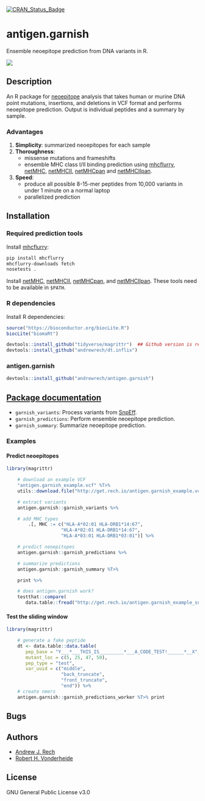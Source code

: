 [![CRAN_Status_Badge](http://www.r-pkg.org/badges/version/antigen.garnish)](http://cran.r-project.org/package=antigen.garnish)

# antigen.garnish

Ensemble neoepitope prediction from DNA variants in R.

![](http://get.rech.io/antigen.garnish_flowchart.svg)

## Description

An R package for [neoepitope](http://science.sciencemag.org/content/348/6230/69) analysis that takes human or murine DNA point mutations, insertions, and deletions in VCF format and performs neoepitope prediction. Output is individual peptides and a summary by sample.

### Advantages

1. **Simplicity**: summarized neoepitopes for each sample
1. **Thoroughness**:
    - missense mutations and frameshifts
    - ensemble MHC class I/II binding prediction using [mhcflurry](https://github.com/hammerlab/mhcflurry), [netMHC](http://www.cbs.dtu.dk/services/NetMHC/), [netMHCII](http://www.cbs.dtu.dk/services/NetMHCII/), [netMHCpan](http://www.cbs.dtu.dk/services/NetMHCpan/) and [netMHCIIpan](http://www.cbs.dtu.dk/services/NetMHCIIpan/).
1. **Speed**:
    - produce all possible 8-15-mer peptides from 10,000 variants in under 1 minute on a normal laptop
    - parallelized prediction

## Installation


### Required prediction tools

Install [mhcflurry](https://github.com/hammerlab/mhcflurry):

```sh
pip install mhcflurry
mhcflurry-downloads fetch
nosetests .
```

Install [netMHC](http://www.cbs.dtu.dk/services/NetMHC/), [netMHCII](http://www.cbs.dtu.dk/services/NetMHCII/), [netMHCpan](http://www.cbs.dtu.dk/services/NetMHCpan/), and [netMHCIIpan](http://www.cbs.dtu.dk/services/NetMHCIIpan/). These tools need to be available in `$PATH`.

### R dependencies

Install R dependencies:

```r
source("https://bioconductor.org/biocLite.R")
biocLite("biomaRt")

devtools::install_github("tidyverse/magrittr")  ## Github version is required
devtools::install_github("andrewrech/dt.inflix")
```

### antigen.garnish

```r
devtools::install_github("andrewrech/antigen.garnish")
```

## [Package documentation](http://get.rech.io/antigen.garnish.pdf)

* `garnish_variants`: Process variants from [SnpEff](http://snpeff.sourceforge.net/).
* `garnish_predictions`: Perform ensemble neoepitope prediction.
* `garnish_summary`: Summarize neoepitope prediction.

### Examples

#### Predict neoepitopes

```r
library(magrittr)

    # download an example VCF
    "antigen.garnish_example.vcf" %T>%
    utils::download.file("http://get.rech.io/antigen.garnish_example.vcf", .) %>%

    # extract variants
    antigen.garnish::garnish_variants %>%

    # add MHC types
        .[, MHC := c("HLA-A*02:01 HLA-DRB1*14:67",
                    "HLA-A*02:01 HLA-DRB1*14:67",
                    "HLA-A*03:01 HLA-DRB1*03:01")] %>%

    # predict neoepitopes
    antigen.garnish::garnish_predictions %>%

    # summarize predictions
    antigen.garnish::garnish_summary %T>%

    print %>%

    # does antigen.garnish work?
    testthat::compare(
       data.table::fread("http://get.rech.io/antigen.garnish_example_summary.txt"))
```

#### Test the sliding window

```r
library(magrittr)

    # generate a fake peptide
    dt <- data.table::data.table(
       pep_base = "Y___*___THIS_IS_________*___A_CODE_TEST!______*__X",
       mutant_loc = c(5, 25, 47, 50),
       pep_type = "test",
       var_uuid = c("middle",
                    "back_truncate",
                    "front_truncate",
                    "end")) %>%
    # create nmers
    antigen.garnish::garnish_predictions_worker %T>% print
```

## Bugs

## Authors

* [Andrew J. Rech](http://info.rech.io)
* [Robert H. Vonderheide](http://www.med.upenn.edu/apps/faculty/index.php/g275/p1073)

## License

GNU General Public License v3.0